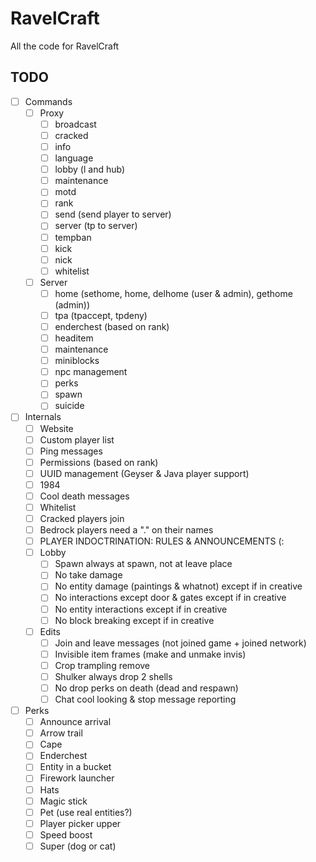 # RavelCraft

All the code for RavelCraft

## TODO

- [ ] Commands
    - [ ] Proxy
        - [ ] broadcast
        - [ ] cracked
        - [ ] info
        - [ ] language
        - [ ] lobby (l and hub)
        - [ ] maintenance
        - [ ] motd
        - [ ] rank
        - [ ] send (send player to server)
        - [ ] server (tp to server)
        - [ ] tempban
        - [ ] kick
        - [ ] nick
        - [ ] whitelist
    - [ ] Server
        - [ ] home (sethome, home, delhome (user & admin), gethome (admin))
        - [ ] tpa (tpaccept, tpdeny)
        - [ ] enderchest (based on rank)
        - [ ] headitem
        - [ ] maintenance
        - [ ] miniblocks
        - [ ] npc management
        - [ ] perks
        - [ ] spawn
        - [ ] suicide
- [ ] Internals
    - [ ] Website
    - [ ] Custom player list
    - [ ] Ping messages
    - [ ] Permissions (based on rank)
    - [ ] UUID management (Geyser & Java player support)
    - [ ] 1984
    - [ ] Cool death messages
    - [ ] Whitelist
    - [ ] Cracked players join
    - [ ] Bedrock players need a "." on their names
    - [ ] PLAYER INDOCTRINATION: RULES & ANNOUNCEMENTS (:
    - [ ] Lobby
        - [ ] Spawn always at spawn, not at leave place
        - [ ] No take damage
        - [ ] No entity damage (paintings & whatnot) except if in creative
        - [ ] No interactions except door & gates except if in creative
        - [ ] No entity interactions except if in creative
        - [ ] No block breaking except if in creative
    - [ ] Edits
        - [ ] Join and leave messages (not joined game + joined network)
        - [ ] Invisible item frames (make and unmake invis)
        - [ ] Crop trampling remove
        - [ ] Shulker always drop 2 shells
        - [ ] No drop perks on death (dead and respawn)
        - [ ] Chat cool looking & stop message reporting
- [ ] Perks
    - [ ] Announce arrival
    - [ ] Arrow trail
    - [ ] Cape
    - [ ] Enderchest
    - [ ] Entity in a bucket
    - [ ] Firework launcher
    - [ ] Hats
    - [ ] Magic stick
    - [ ] Pet (use real entities?)
    - [ ] Player picker upper
    - [ ] Speed boost
    - [ ] Super (dog or cat)